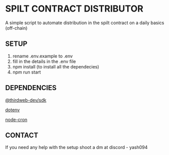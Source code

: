 # SPILT CONTRACT DISTRIBUTOR

A simple script to automate distribution in the spilt contract on a daily basics (off-chain)

## SETUP

1. rename .env.example to .env
2. fill in the details in the .env file
3. npm install (to install all the dependecies)
4. npm run start 


## DEPENDENCIES

[@thirdweb-dev/sdk](https://www.npmjs.com/package/@thirdweb-dev/sdk)

[dotenv](https://www.npmjs.com/package/dotenv)

[node-cron](https://www.npmjs.com/package/node-cron)

## CONTACT

If you need any help with the setup shoot a dm at discord - yash094